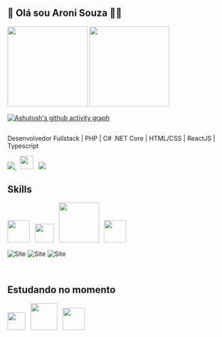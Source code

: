 ## 🚀 Olá sou Aroni Souza 👋🏼

<div>
  <img height="180em" src="https://github-readme-stats.vercel.app/api?username=aronisouza&show_icons=true&theme=tokyonight&include_all_commits=true&langs_count=16&rank_icon=github" />
  <img height="180em" src="https://github-readme-stats.vercel.app/api/top-langs?username=aronisouza&layout=compact&langs_count=16&card_width=320&theme=tokyonight" />
</div>

[![Ashutosh's github activity graph](https://github-readme-activity-graph.vercel.app/graph?username=aronisouza&bg_color=1a1b27&color=38bdae&line=38bdae&point=bf91f3&area=true&hide_border=true)]()

##

Desenvolvedor Fullstack | PHP | C# .NET Core | HTML/CSS | ReactJS | Typescript
<div>
  <a href="https://aroni-souza.bubbleapps.io/version-test">
    <img src="https://img.shields.io/badge/website-000000?style=for-the-badge&logo=About.me&logoColor=white" />
  </a>
  &nbsp;&nbsp;<img height="30px" src="https://encantosdoflorescer.com.br/wp-content/uploads/2023/07/vd-code.png" />&nbsp;&nbsp;
   <a href="https://www.linkedin.com/in/aroni-souza/">
    <img src="https://img.shields.io/badge/LinkedIn-0077B5?style=for-the-badge&logo=linkedin&logoColor=white" />
  </a>
  
</div>

  ## Skills
<div>
  <img height="50px" src="https://encantosdoflorescer.com.br/wp-content/uploads/2023/07/htmal-css.png" />&nbsp;&nbsp;
  <img height="42px" src="https://encantosdoflorescer.com.br/wp-content/uploads/2023/07/c-sharp.png" />&nbsp;&nbsp;
  <img height="90px" src="https://encantosdoflorescer.com.br/wp-content/uploads/2023/07/mysql.png" />&nbsp;&nbsp;
  <img height="50px" src="https://encantosdoflorescer.com.br/wp-content/uploads/2023/07/php.png" />
  
  ![Site](https://img.shields.io/badge/Wordpress-21759B?style=for-the-badge&logo=wordpress&logoColor=white)
  ![Site](https://img.shields.io/badge/Tailwind_CSS-38B2AC?style=for-the-badge&logo=tailwind-css&logoColor=white)
  ![Site](https://img.shields.io/badge/Bootstrap-563D7C?style=for-the-badge&logo=bootstrap&logoColor=white)

</div>
<br />

  ## Estudando no momento
<div>
  <img height="40px" src="https://encantosdoflorescer.com.br/wp-content/uploads/2023/07/ts.png" />&nbsp;&nbsp;
  <img height="60px" src="https://encantosdoflorescer.com.br/wp-content/uploads/2023/07/node.png" />&nbsp;&nbsp;
  <img height="50px" src="https://encantosdoflorescer.com.br/wp-content/uploads/2023/07/react.png" />&nbsp;&nbsp;
</div>

